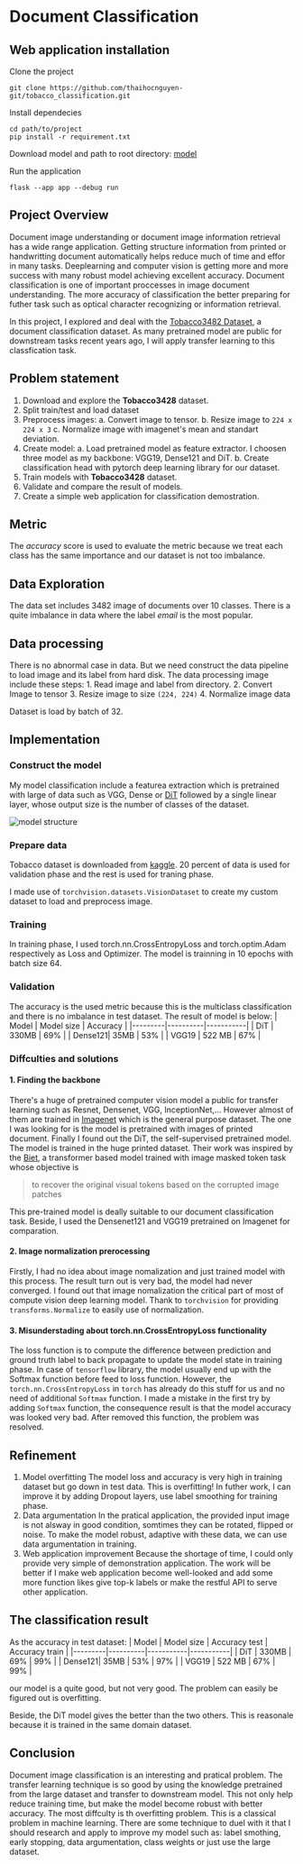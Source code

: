 # Document Classification

## Web application installation
Clone the project
```
git clone https://github.com/thaihocnguyen-git/tobacco_classification.git
```
Install dependecies

```
cd path/to/project
pip install -r requirement.txt
```

Download model and path to root directory: [model](https://drive.google.com/file/d/14R7uyGVx3_2AVDnKJxmlJwON1v_mSiCK/view?usp=sharing)

Run the application
```
flask --app app --debug run
```

## Project Overview

Document image understanding or document image information retrieval has a wide range application. Getting structure information from printed or handwritting document automatically helps reduce much of time and effor in many tasks. Deeplearning and computer vision is getting more and more success with many robust model achieving excellent accuracy. Document classification is one of important proccesses in image document understanding. The more accuracy of classification the better preparing for futher task such as optical character recognizing or information retrieval. 

In this project, I explored and deal with the [Tobacco3482 Dataset](https://wiki.umiacs.umd.edu/clip/index.php/Main_Page), a document classification dataset. As many pretrained model are public for downstream tasks recent years ago, I will apply transfer learning to this classfication task.
## Problem statement
1. Download and explore the **Tobacco3428** dataset.
2. Split train/test and load dataset
3. Preprocess images:
a. Convert image to tensor.
b. Resize image to `224 x 224 x 3`
c. Normalize image with imagenet's mean and standart deviation.
4. Create model:
a. Load pretrained model as feature extractor. I choosen three model as my backbone: VGG19, Dense121 and DiT.
b. Create classification head with pytorch deep learning library for our dataset.
5. Train models with **Tobacco3428** dataset.
6. Validate and compare the result of models.
7. Create a simple web application for classification demostration.
## Metric
The *accuracy* score is used to evaluate the metric because we treat each class has the same importance and our dataset is not too imbalance.
## Data Exploration
The data set includes 3482 image of documents over 10 classes.
There is a quite imbalance in data where the label *email* is the most popular.
## Data processing
There is no abnormal case in data. But we need construct the data pipeline to load image and its label from hard disk.
The data processing image include these steps:
		1. Read image and label from directory.
		2. Convert Image to tensor
		3. Resize image to size `(224, 224)`
		4. Normalize image data

Dataset is load by batch of 32.

## Implementation
### Construct the model

My model classification include a featurea extraction which is pretrained with large of data such as VGG, Dense or [DiT](https://arxiv.org/pdf/2203.02378.pdf) followed by a single linear layer, whose output size is the number of classes of the dataset.

![model structure](https://github.com/thaihocnguyen-git/tobacco_classification/blob/main/images/model.png)

### Prepare data
Tobacco dataset is downloaded from [kaggle](https://www.kaggle.com/datasets/patrickaudriaz/tobacco3482jpg). 20 percent of data is used for validation phase and the rest is used for traning phase.

I made use of `torchvision.datasets.VisionDataset` to create my custom dataset to load and preprocess image.

### Training
In training phase, I used torch.nn.CrossEntropyLoss and torch.optim.Adam respectively as Loss and Optimizer. The model is trainning in 10 epochs with batch size 64.

### Validation
The accuracy is the used metric because this is the multiclass classification and there is no imbalance in test dataset.
The result of model is below:
| Model | Model size | Accuracy  |
|---------|----------|-----------|
| DiT     | 330MB    |     69%   |
| Dense121| 35MB     |     53%   |
| VGG19   | 522 MB   |     67%   |

### Diffculties and solutions
#### 1. Finding the backbone
There's a huge of pretrained computer vision model a public for transfer learning such as Resnet, Densenet, VGG, InceptionNet,... However almost of them are trained in [Imagenet](https://www.image-net.org/) which is the general purpose dataset. The one I was looking for is the model is pretrained with images of printed document. Finally I found out the DiT, the self-supervised pretrained model. The model is trained in the huge printed dataset. Their work was inspired by the [Biet](https://arxiv.org/pdf/2106.08254.pdf), a transformer based model trained with image masked token task whose objective is
>  to recover the original visual tokens based on the corrupted image patches

This pre-trained model is deally suitable to our document classification task.
Beside, I used the Densenet121 and VGG19 pretrained on Imagenet for comparation.
#### 2. Image normalization prerocessing
Firstly, I had no idea about image nomalization and just trained model with this process. The result turn out is very bad, the model had never converged. I found out that image nomalization the critical part of most of compute vision deep learning model. Thank to `torchvision` for providing `transforms.Normalize` to easily use of normalization.
#### 3. Misunderstading about torch.nn.CrossEntropyLoss functionality
The loss function is to compute the difference between prediction and ground truth label to back propagate to update the model state in training phase. In case of `tensorflow` library, the model usually end up with the Softmax function before feed to loss function. However, the `torch.nn.CrossEntropyLoss` in 	`torch` has already do this stuff for us and no need of additional `Softmax` function. I made a mistake in the first try by adding `Softmax` function, the consequence result is that the model accuracy was looked very bad. After removed this function, the problem was resolved.

## Refinement
1. Model overfitting
	The model loss and accuracy is very high in training dataset but go down in test data. This is overfitting! In futher work, I can improve it by adding Dropout layers, use label smoothing for training phase.
2. Data argumentation
    In the pratical application, the provided input image is not alsway in good condition, somtimes they can be rotated, flipped or noise. To make the model robust, adaptive with these data, we can use data argumentation in training.
3. Web application improvement
	 Because the shortage of time, I could only provide very simple of demonstration application. The work will be better if I make web application become well-looked and add some more function likes give top-k labels or make the restful API to serve other application.

## The classification result
As the accuracy in test dataset:
| Model | Model size | Accuracy test  |  Accuracy train |
|---------|----------|-----------|-----------|
| DiT     | 330MB    |     69%   | 99% |
| Dense121| 35MB     |     53%   | 97% |
| VGG19   | 522 MB   |     67%   | 99% |

our model is a quite good, but not very good. The problem can easily be figured out is overfitting.  

Beside, the DiT model gives the better than the two others. This is reasonale because it is trained in the same domain dataset.

## Conclusion
Document image classification is an interesting and pratical problem. The transfer learning technique is so good by using the knowledge pretrained from the large dataset and transfer to downstream model. This not only help reduce training time, but make the model become robust with better accuracy.
The most diffculty is th overfitting problem. This is a classical problem in machine learning. There are some technique to duel with it that I should research and apply to improve my model such as: label smothing, early stopping, data argumentation, class weights or just use the large dataset.

